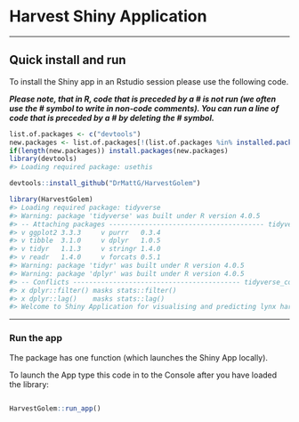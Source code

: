 
<!-- README.md is generated from README.Rmd. Please edit that file -->

# Harvest Shiny Application

-----

## Quick install and run

To install the Shiny app in an Rstudio session please use the following
code.

***Please note, that in R, code that is preceded by a \# is not run (we
often use the \# symbol to write in non-code comments). You can run a
line of code that is preceded by a \# by deleting the \# symbol.***

``` r
list.of.packages <- c("devtools")
new.packages <- list.of.packages[!(list.of.packages %in% installed.packages()[,"Package"])]
if(length(new.packages)) install.packages(new.packages)
library(devtools)
#> Loading required package: usethis
```

``` r
devtools::install_github("DrMattG/HarvestGolem")
```

``` r
library(HarvestGolem)
#> Loading required package: tidyverse
#> Warning: package 'tidyverse' was built under R version 4.0.5
#> -- Attaching packages --------------------------------------- tidyverse 1.3.1 --
#> v ggplot2 3.3.3     v purrr   0.3.4
#> v tibble  3.1.0     v dplyr   1.0.5
#> v tidyr   1.1.3     v stringr 1.4.0
#> v readr   1.4.0     v forcats 0.5.1
#> Warning: package 'tidyr' was built under R version 4.0.5
#> Warning: package 'dplyr' was built under R version 4.0.5
#> -- Conflicts ------------------------------------------ tidyverse_conflicts() --
#> x dplyr::filter() masks stats::filter()
#> x dplyr::lag()    masks stats::lag()
#> Welcome to Shiny Application for visualising and predicting lynx harvest. If you have any problems please contact: matthew.grainger@nina.no
```

-----

### Run the app

The package has one function (which launches the Shiny App locally).

To launch the App type this code in to the Console after you have loaded
the library:

``` r

HarvestGolem::run_app()
```
